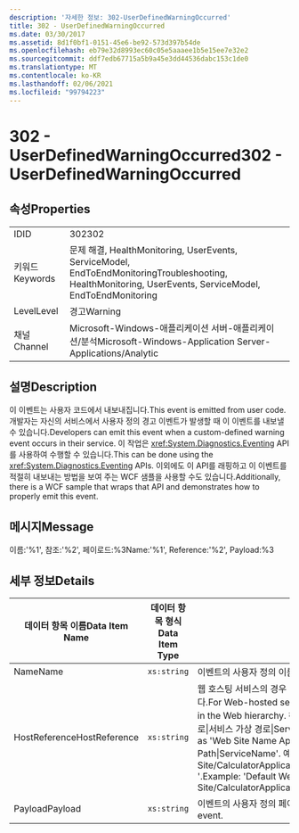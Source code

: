 ```yaml
---
description: '자세한 정보: 302-UserDefinedWarningOccurred'
title: 302 - UserDefinedWarningOccurred
ms.date: 03/30/2017
ms.assetid: 8d1f0bf1-0151-45e6-be92-573d397b54de
ms.openlocfilehash: eb79e32d8993ec60c05e5aaaee1b5e15ee7e32e2
ms.sourcegitcommit: ddf7edb67715a5b9a45e3dd44536dabc153c1de0
ms.translationtype: MT
ms.contentlocale: ko-KR
ms.lasthandoff: 02/06/2021
ms.locfileid: "99794223"
---
```

# <a name="302---userdefinedwarningoccurred"></a><span data-ttu-id="cc041-103">302 - UserDefinedWarningOccurred</span><span class="sxs-lookup"><span data-stu-id="cc041-103">302 - UserDefinedWarningOccurred</span></span>

## <a name="properties"></a><span data-ttu-id="cc041-104">속성</span><span class="sxs-lookup"><span data-stu-id="cc041-104">Properties</span></span>  
  
|||  
|-|-|  
|<span data-ttu-id="cc041-105">ID</span><span class="sxs-lookup"><span data-stu-id="cc041-105">ID</span></span>|<span data-ttu-id="cc041-106">302</span><span class="sxs-lookup"><span data-stu-id="cc041-106">302</span></span>|  
|<span data-ttu-id="cc041-107">키워드</span><span class="sxs-lookup"><span data-stu-id="cc041-107">Keywords</span></span>|<span data-ttu-id="cc041-108">문제 해결, HealthMonitoring, UserEvents, ServiceModel, EndToEndMonitoring</span><span class="sxs-lookup"><span data-stu-id="cc041-108">Troubleshooting, HealthMonitoring, UserEvents, ServiceModel, EndToEndMonitoring</span></span>|  
|<span data-ttu-id="cc041-109">Level</span><span class="sxs-lookup"><span data-stu-id="cc041-109">Level</span></span>|<span data-ttu-id="cc041-110">경고</span><span class="sxs-lookup"><span data-stu-id="cc041-110">Warning</span></span>|  
|<span data-ttu-id="cc041-111">채널</span><span class="sxs-lookup"><span data-stu-id="cc041-111">Channel</span></span>|<span data-ttu-id="cc041-112">Microsoft-Windows-애플리케이션 서버-애플리케이션/분석</span><span class="sxs-lookup"><span data-stu-id="cc041-112">Microsoft-Windows-Application Server-Applications/Analytic</span></span>|  
  
## <a name="description"></a><span data-ttu-id="cc041-113">설명</span><span class="sxs-lookup"><span data-stu-id="cc041-113">Description</span></span>  

 <span data-ttu-id="cc041-114">이 이벤트는 사용자 코드에서 내보내집니다.</span><span class="sxs-lookup"><span data-stu-id="cc041-114">This event is emitted from user code.</span></span> <span data-ttu-id="cc041-115">개발자는 자신의 서비스에서 사용자 정의 경고 이벤트가 발생할 때 이 이벤트를 내보낼 수 있습니다.</span><span class="sxs-lookup"><span data-stu-id="cc041-115">Developers can emit this event when a custom-defined warning event occurs in their service.</span></span> <span data-ttu-id="cc041-116">이 작업은 <xref:System.Diagnostics.Eventing> API를 사용하여 수행할 수 있습니다.</span><span class="sxs-lookup"><span data-stu-id="cc041-116">This can be done using the <xref:System.Diagnostics.Eventing> APIs.</span></span> <span data-ttu-id="cc041-117">이외에도 이 API를 래핑하고 이 이벤트를 적절히 내보내는 방법을 보여 주는 WCF 샘플을 사용할 수도 있습니다.</span><span class="sxs-lookup"><span data-stu-id="cc041-117">Additionally, there is a WCF sample that wraps that API and demonstrates how to properly emit this event.</span></span>  
  
## <a name="message"></a><span data-ttu-id="cc041-118">메시지</span><span class="sxs-lookup"><span data-stu-id="cc041-118">Message</span></span>  

 <span data-ttu-id="cc041-119">이름:'%1', 참조:'%2', 페이로드:%3</span><span class="sxs-lookup"><span data-stu-id="cc041-119">Name:'%1', Reference:'%2', Payload:%3</span></span>  
  
## <a name="details"></a><span data-ttu-id="cc041-120">세부 정보</span><span class="sxs-lookup"><span data-stu-id="cc041-120">Details</span></span>  
  
|<span data-ttu-id="cc041-121">데이터 항목 이름</span><span class="sxs-lookup"><span data-stu-id="cc041-121">Data Item Name</span></span>|<span data-ttu-id="cc041-122">데이터 항목 형식</span><span class="sxs-lookup"><span data-stu-id="cc041-122">Data Item Type</span></span>|<span data-ttu-id="cc041-123">설명</span><span class="sxs-lookup"><span data-stu-id="cc041-123">Description</span></span>|  
|--------------------|--------------------|-----------------|  
|<span data-ttu-id="cc041-124">Name</span><span class="sxs-lookup"><span data-stu-id="cc041-124">Name</span></span>|`xs:string`|<span data-ttu-id="cc041-125">이벤트의 사용자 정의 이름입니다.</span><span class="sxs-lookup"><span data-stu-id="cc041-125">The user-defined name of the event.</span></span>|  
|<span data-ttu-id="cc041-126">HostReference</span><span class="sxs-lookup"><span data-stu-id="cc041-126">HostReference</span></span>|`xs:string`|<span data-ttu-id="cc041-127">웹 호스팅 서비스의 경우 이 필드는 웹 계층의 서비스를 고유하게 식별합니다.</span><span class="sxs-lookup"><span data-stu-id="cc041-127">For Web-hosted services, this field uniquely identifies the service in the Web hierarchy.</span></span> <span data-ttu-id="cc041-128">해당 형식은 ' 웹 사이트 이름 응용 프로그램 가상 경로&#124;서비스 가상 경로&#124;ServiceName '으로 정의 됩니다.</span><span class="sxs-lookup"><span data-stu-id="cc041-128">Its format is defined as 'Web Site Name Application Virtual Path&#124;Service Virtual Path&#124;ServiceName'.</span></span> <span data-ttu-id="cc041-129">예: ' Default Web Site/CalculatorApplication&#124;/CalculatorService.svc&#124;CalculatorService '.</span><span class="sxs-lookup"><span data-stu-id="cc041-129">Example: 'Default Web Site/CalculatorApplication&#124;/CalculatorService.svc&#124;CalculatorService'.</span></span>|  
|<span data-ttu-id="cc041-130">Payload</span><span class="sxs-lookup"><span data-stu-id="cc041-130">Payload</span></span>|`xs:string`|<span data-ttu-id="cc041-131">이벤트의 사용자 정의 페이로드입니다.</span><span class="sxs-lookup"><span data-stu-id="cc041-131">The user-defined payload of the event.</span></span>|

